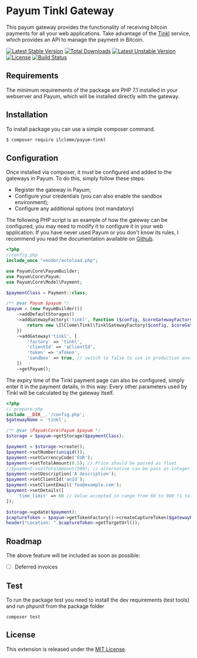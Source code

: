 # Payum Tinkl Gateway
This payum gateway provides the functionality of receiving bitcoin payments for all your web applications. 
Take advantage of the [Tinkl](https://www.tinkl.it) service, which provides an API to manage the payment in Bitcoin.

[![Latest Stable Version](https://poser.pugx.org/ilcleme/payum-tinkl/v/stable)](https://packagist.org/packages/ilcleme/payum-tinkl)
[![Total Downloads](https://poser.pugx.org/ilcleme/payum-tinkl/downloads)](https://packagist.org/packages/ilcleme/payum-tinkl)
[![Latest Unstable Version](https://poser.pugx.org/ilcleme/payum-tinkl/v/unstable)](https://packagist.org/packages/ilcleme/payum-tinkl)
[![License](https://poser.pugx.org/ilcleme/payum-tinkl/license)](https://packagist.org/packages/ilcleme/payum-tinkl)
[![Build Status](https://travis-ci.org/ilCleme/payum-tinkl.svg?branch=master)](https://travis-ci.org/ilCleme/payum-tinkl)

Requirements
------------
The minimum requirements of the package are PHP 7.1 installed in your webserver and Payum, which will be installed directly with the gateway.

Installation
------------
To install package you can use a simple composer command.
```bash
$ composer require ilcleme/payum-tinkl
```
Configuration
------------
Once installed via composer, it must be configured and added to the gateways in Payum. 
To do this, simply follow these steps: 
- Register the gateway in Payum;
- Configure your credentials (you can also enable the sandbox environment);
- Configure any additional options (not mandatory)

The following PHP script is an example of how the gateway can be configured, you may need to modify it to configure it in your web application.
If you have never used Payum or you don't know its rules, I recommend you read the documentation available on [Github](https://github.com/Payum/Payum/blob/master/docs/index.md).
```php
<?php
//config.php
include_once "vendor/autoload.php";

use Payum\Core\PayumBuilder;
use Payum\Core\Payum;
use Payum\Core\Model\Payment;

$paymentClass = Payment::class;

/** @var Payum $payum */
$payum = (new PayumBuilder())
    ->addDefaultStorages()
    ->addGatewayFactory('tinkl', function ($config, $coreGatewayFactory){
        return new \IlCleme\Tinkl\TinklGatewayFactory($config, $coreGatewayFactory);
    })
    ->addGateway('tinkl', [
        'factory' => 'tinkl',
        'clientId' => 'aClientId',
        'token' => 'aToken',
        'sandbox' => true, // switch to false to use in production environment
    ])
    ->getPayum();

```
The expiry time of the Tinkl payment page can also be configured, simply enter it in the payment details, in this way:
Every other parameters used by Tinkl will be calculated by the gateway itself.
```php
<?php
// prepare.php
include __DIR__.'/config.php';
$gatewayName = 'tinkl';

/** @var \Payum\Core\Payum $payum */
$storage = $payum->getStorage($paymentClass);

$payment = $storage->create();
$payment->setNumber(uniqid());
$payment->setCurrencyCode('EUR');
$payment->setTotalAmount(0.5); // Price should be passed as float
//$payment->setTotalAmount(500); // alternative can be pass as integer but multiplied by 100
$payment->setDescription('A description');
$payment->setClientId('anId');
$payment->setClientEmail('foo@example.com');
$payment->setDetails([
    'time_limit' => 60 // Value accepted in range from 60 to 900 (1 to 15 minutes), default to 900
]);

$storage->update($payment);
$captureToken = $payum->getTokenFactory()->createCaptureToken($gatewayName, $payment, 'done.php');
header("Location: ".$captureToken->getTargetUrl());
```

## Roadmap
The above feature will be included as soon as possible:

- [ ] Deferred invoices

## Test
To run the package test you need to install the dev requirements (test tools) and run phpunit from the package folder
```
composer test
```

## License

This extension is released under the [MIT License](LICENSE).
